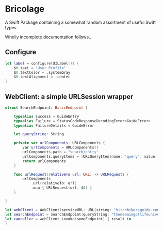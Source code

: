 # Bricolage

A Swift Package containing a somewhat random assortment of useful Swift types. 

Wholly incomplete documentation follows...

## Configure
```swift
let label = configure(UILabel()) {
    $0.text = "User Profile"
    $0.textColor = .systemGray
    $0.textAlignment = .center
}
```

## WebClient: a simple URLSession wrapper
```swift
struct SearchEndpoint: BasicEndpoint {

    typealias Success = GuideEntry
    typealias Failure = StatusCodeResponseDecodingError<GuideError>
    typealias FailureDetails = GuideError

    let queryString: String

    private var urlComponents: URLComponents {
        var urlComponents = URLComponents()
        urlComponents.path = "search/entry"
        urlComponents.queryItems = [URLQueryItem(name: "query", value: queryString)]
        return urlComponents
    }

    func urlRequest(relativeTo url: URL) -> URLRequest? {
        urlComponents
            .url(relativeTo: url)
            .map { URLRequest(url: $0) }
    }

}

let webClient = WebClient(serviceURL: URL(string: "hitchhikersguide.com/api")!)
let searchEndpoint = SearchEndpoint(queryString: "themeaningoflifeuniverseandeverything")
let canceller = webClient.invoke(someEndpoint) { result in 
}
```
